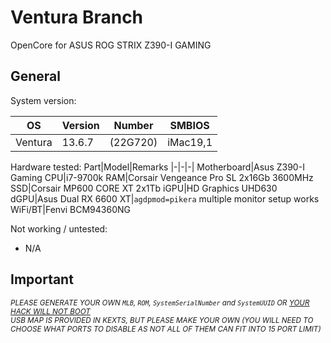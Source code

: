 # Ventura Branch
OpenCore for ASUS ROG STRIX Z390-I GAMING

## General
System version:

OS|Version|Number|SMBIOS
|-|-|-|-|
|Ventura|13.6.7|(22G720)|iMac19,1

Hardware tested:
Part|Model|Remarks
|-|-|-|
Motherboard|Asus Z390-I Gaming
CPU|i7-9700k
RAM|Corsair Vengeance Pro SL 2x16Gb 3600MHz
SSD|Corsair MP600 CORE XT 2x1Tb
iGPU|HD Graphics UHD630
dGPU|Asus Dual RX 6600 XT|`agdpmod=pikera` multiple monitor setup works
WiFi/BT|Fenvi BCM94360NG

Not working / untested:
* N/A

## Important
_<sub>PLEASE GENERATE YOUR OWN `MLB`, `ROM`, `SystemSerialNumber` and `SystemUUID` OR <ins>YOUR HACK WILL NOT BOOT</ins></sub>_\
_<sub>USB MAP IS PROVIDED IN KEXTS, BUT PLEASE MAKE YOUR OWN (YOU WILL NEED TO CHOOSE WHAT PORTS TO DISABLE AS NOT ALL OF THEM CAN FIT INTO 15 PORT LIMIT)</sub>_
